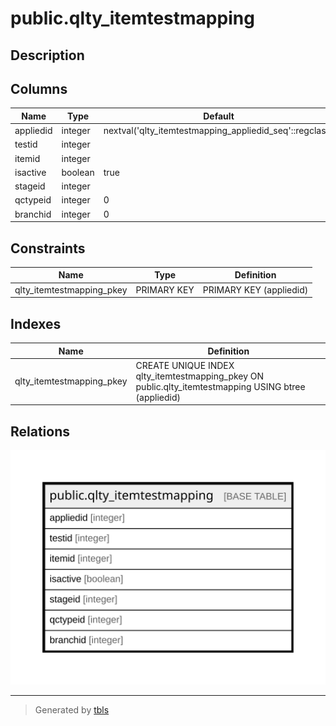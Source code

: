 # public.qlty_itemtestmapping

## Description

## Columns

| Name | Type | Default | Nullable | Children | Parents | Comment |
| ---- | ---- | ------- | -------- | -------- | ------- | ------- |
| appliedid | integer | nextval('qlty_itemtestmapping_appliedid_seq'::regclass) | false |  |  |  |
| testid | integer |  | true |  |  |  |
| itemid | integer |  | true |  |  |  |
| isactive | boolean | true | true |  |  |  |
| stageid | integer |  | true |  |  |  |
| qctypeid | integer | 0 | true |  |  |  |
| branchid | integer | 0 | true |  |  |  |

## Constraints

| Name | Type | Definition |
| ---- | ---- | ---------- |
| qlty_itemtestmapping_pkey | PRIMARY KEY | PRIMARY KEY (appliedid) |

## Indexes

| Name | Definition |
| ---- | ---------- |
| qlty_itemtestmapping_pkey | CREATE UNIQUE INDEX qlty_itemtestmapping_pkey ON public.qlty_itemtestmapping USING btree (appliedid) |

## Relations

![er](public.qlty_itemtestmapping.svg)

---

> Generated by [tbls](https://github.com/k1LoW/tbls)
